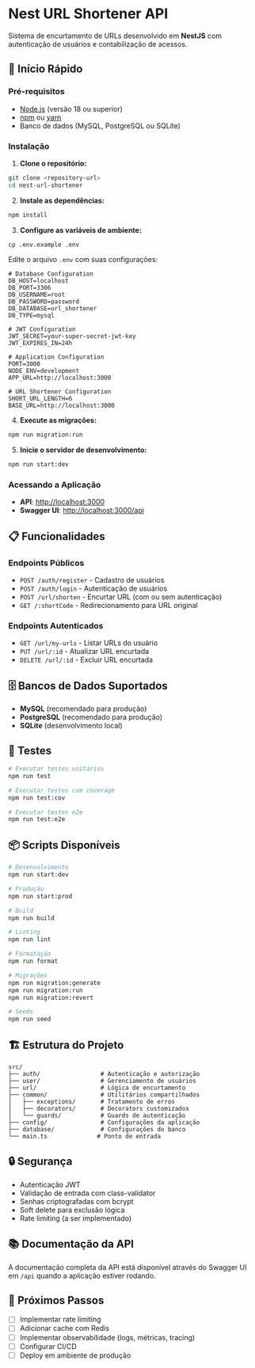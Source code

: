 
# Nest URL Shortener API

Sistema de encurtamento de URLs desenvolvido em **NestJS** com autenticação de usuários e contabilização de acessos.

## 🚀 Início Rápido

### Pré-requisitos

- [Node.js](https://nodejs.org/) (versão 18 ou superior)
- [npm](https://www.npmjs.com/) ou [yarn](https://yarnpkg.com/)
- Banco de dados (MySQL, PostgreSQL ou SQLite)

### Instalação

1. **Clone o repositório:**
```bash
git clone <repository-url>
cd nest-url-shortener
```

2. **Instale as dependências:**
```bash
npm install
```

3. **Configure as variáveis de ambiente:**
```bash
cp .env.example .env
```

Edite o arquivo `.env` com suas configurações:

```env
# Database Configuration
DB_HOST=localhost
DB_PORT=3306
DB_USERNAME=root
DB_PASSWORD=password
DB_DATABASE=url_shortener
DB_TYPE=mysql

# JWT Configuration
JWT_SECRET=your-super-secret-jwt-key
JWT_EXPIRES_IN=24h

# Application Configuration
PORT=3000
NODE_ENV=development
APP_URL=http://localhost:3000

# URL Shortener Configuration
SHORT_URL_LENGTH=6
BASE_URL=http://localhost:3000
```

4. **Execute as migrações:**
```bash
npm run migration:run
```

5. **Inicie o servidor de desenvolvimento:**
```bash
npm run start:dev
```

### Acessando a Aplicação

- **API**: [http://localhost:3000](http://localhost:3000)
- **Swagger UI**: [http://localhost:3000/api](http://localhost:3000/api)

## 📋 Funcionalidades

### Endpoints Públicos

- `POST /auth/register` - Cadastro de usuários
- `POST /auth/login` - Autenticação de usuários
- `POST /url/shorten` - Encurtar URL (com ou sem autenticação)
- `GET /:shortCode` - Redirecionamento para URL original

### Endpoints Autenticados

- `GET /url/my-urls` - Listar URLs do usuário
- `PUT /url/:id` - Atualizar URL encurtada
- `DELETE /url/:id` - Excluir URL encurtada

## 🗄️ Bancos de Dados Suportados

- **MySQL** (recomendado para produção)
- **PostgreSQL** (recomendado para produção)
- **SQLite** (desenvolvimento local)

## 🧪 Testes

```bash
# Executar testes unitários
npm run test

# Executar testes com coverage
npm run test:cov

# Executar testes e2e
npm run test:e2e
```

## 📦 Scripts Disponíveis

```bash
# Desenvolvimento
npm run start:dev

# Produção
npm run start:prod

# Build
npm run build

# Linting
npm run lint

# Formatação
npm run format

# Migrações
npm run migration:generate
npm run migration:run
npm run migration:revert

# Seeds
npm run seed
```

## 🏗️ Estrutura do Projeto

```
src/
├── auth/                 # Autenticação e autorização
├── user/                 # Gerenciamento de usuários
├── url/                  # Lógica de encurtamento
├── common/               # Utilitários compartilhados
│   ├── exceptions/       # Tratamento de erros
│   ├── decorators/       # Decorators customizados
│   └── guards/           # Guards de autenticação
├── config/               # Configurações da aplicação
├── database/             # Configurações do banco
└── main.ts              # Ponto de entrada
```

## 🔒 Segurança

- Autenticação JWT
- Validação de entrada com class-validator
- Senhas criptografadas com bcrypt
- Soft delete para exclusão lógica
- Rate limiting (a ser implementado)

## 📚 Documentação da API

A documentação completa da API está disponível através do Swagger UI em `/api` quando a aplicação estiver rodando.

## 🚧 Próximos Passos

- [ ] Implementar rate limiting
- [ ] Adicionar cache com Redis
- [ ] Implementar observabilidade (logs, métricas, tracing)
- [ ] Configurar CI/CD
- [ ] Deploy em ambiente de produção
